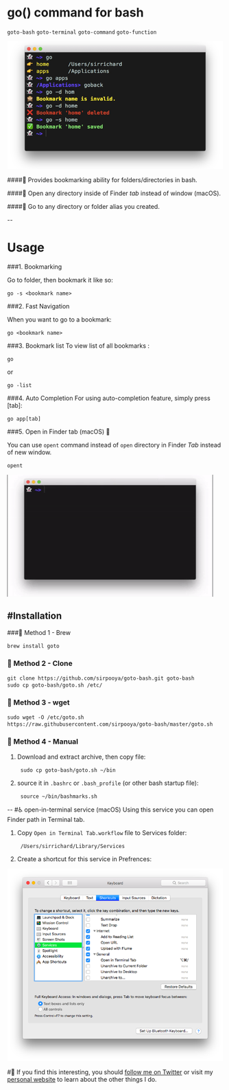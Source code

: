 # go() command for bash
`goto-bash`
`goto-terminal`
`goto-command`
`goto-function`

![Screenshot](screenshot.png)

####🍺 Provides bookmarking ability for folders/directories in bash.

####🍺 Open any directory inside of Finder _tab_ instead of window (macOS).

####🍺 Go to any directory or folder alias you created.


--
# Usage		

###1. Bookmarking

Go to folder, then bookmark it like so:

	go -s <bookmark name>

###2. Fast Navigation

When you want to go to a bookmark:

	go <bookmark name>

###3. Bookmark list
To view list of all bookmarks :
 
	go
or

	go -list

###4. Auto Completion
For using auto-completion feature, simply press [tab]:

	go app[tab]

###5. Open in Finder tab (macOS) 🥐

You can use `opent` command instead of `open` directory in Finder _Tab_ instead of new window.
	
	opent

![Giphy](giphy.gif)

#Installation
-
###🍺 Method 1 - Brew

	brew install goto

### 🚀 Method 2 - Clone
	git clone https://github.com/sirpooya/goto-bash.git goto-bash
	sudo cp goto-bash/goto.sh /etc/

### 🔧 Method 3 - wget
	sudo wget -O /etc/goto.sh https://raw.githubusercontent.com/sirpooya/goto-bash/master/goto.sh

### 🥢 Method 4 - Manual
1. Download and extract archive, then copy file:

		sudo cp goto-bash/goto.sh ~/bin

2. source it in `.bashrc` or `.bash_profile` (or other bash startup file):

		source ~/bin/bashmarks.sh
		
		
--
#♿️ open-in-terminal service (macOS)
Using this service you can open Finder path in Terminal tab.

1. Copy `Open in Terminal Tab.workflow` file to Services folder:

		/Users/sirrichard/Library/Services

2. 	Create a shortcut for this service in Prefrences:

![Screenshot](settings.png)




#🖖
If you find this interesting, you should [follow me on
Twitter](https://twitter.com/_pooya) or visit my [personal website](https://pooya.ml) to learn about the other
things I do.
